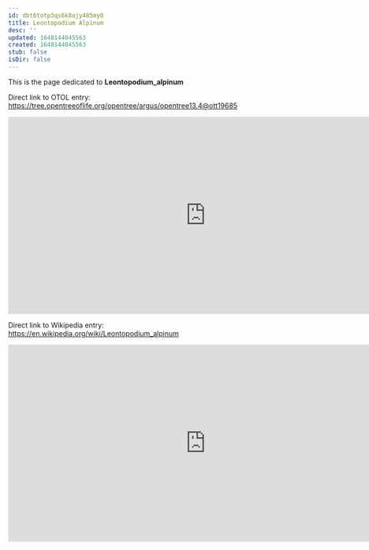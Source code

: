 ```yaml
---
id: dbt6totp3qs6k8ojy485my0
title: Leontopodium Alpinum
desc: ''
updated: 1648144045563
created: 1648144045563
stub: false
isDir: false
---
```

This is the page dedicated to **Leontopodium_alpinum**


Direct link to OTOL entry: https://tree.opentreeoflife.org/opentree/argus/opentree13.4@ott19685



<html>
    <body>
    <iframe src="https://tree.opentreeoflife.org/opentree/argus/opentree13.4@ott19685"
    width="800" height="400" frameborder="0" allowfullscreen> </iframe>
    </body>
</html>
    


Direct link to Wikipedia entry: https://en.wikipedia.org/wiki/Leontopodium_alpinum



<html>
    <body>
    <iframe src="https://en.wikipedia.org/wiki/Leontopodium_alpinum"
    width="800" height="400" frameborder="0" allowfullscreen> </iframe>
    </body>
</html>
    
